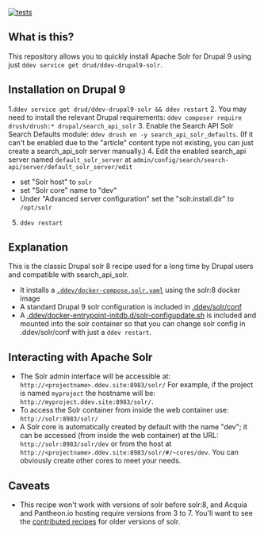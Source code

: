 [![tests](https://github.com/drud/ddev-drupal9-solr/actions/workflows/tests.yml/badge.svg)](https://github.com/drud/ddev-drupal9-solr/actions/workflows/tests.yml)

## What is this?

This repository allows you to quickly install Apache Solr for Drupal 9 using just `ddev service get drud/ddev-drupal9-solr`.

## Installation on Drupal 9

1.`ddev service get drud/ddev-drupal9-solr && ddev restart`
2. You may need to install the relevant Drupal requirements: `ddev composer require drush/drush:* drupal/search_api_solr`
3. Enable the Search API Solr Search Defaults module: `ddev drush en -y search_api_solr_defaults`. (If it can't be enabled due to the "article" content type not existing, you can just create a search_api_solr server manually.)
4. Edit the enabled search_api server named `default_solr_server` at `admin/config/search/search-api/server/default_solr_server/edit`
  * set "Solr host" to `solr`
  * set "Solr core" name to "dev"
  * Under "Advanced server configuration" set the "solr.install.dir" to `/opt/solr`
5. `ddev restart`

## Explanation

This is the classic Drupal solr 8 recipe used for a long time by Drupal users and compatible with search_api_solr. 

* It installs a [`.ddev/docker-compose.solr.yaml`](docker-compose.solr.yaml) using the solr:8 docker image
* A standard Drupal 9 solr configuration is included in [.ddev/solr/conf](.ddev/solr/conf)
* A [.ddev/docker-entrypoint-initdb.d/solr-configupdate.sh](solr/docker-entrypoint-initdb.d/solr-configupdate.sh) is included and mounted into the solr container so that you can change solr config in .ddev/solr/conf with just a `ddev restart`.

## Interacting with Apache Solr

* The Solr admin interface will be accessible at: `http://<projectname>.ddev.site:8983/solr/` For example, if the project is named `myproject` the hostname will be: `http://myproject.ddev.site:8983/solr/`.
* To access the Solr container from inside the web container use: `http://solr:8983/solr/`
* A Solr core is automatically created by default with the name "dev"; it can be accessed (from inside the web container) at the URL: `http://solr:8983/solr/dev` or from the host at `http://<projectname>.ddev.site:8983/solr/#/~cores/dev`. You can obviously create other cores to meet your needs.

## Caveats
* This recipe won't work with versions of solr before solr:8, and Acquia and Pantheon.io hosting require versions from 3 to 7. You'll want to see the [contributed recipes](https://github.com/drud/ddev-contrib) for older versions of solr.

